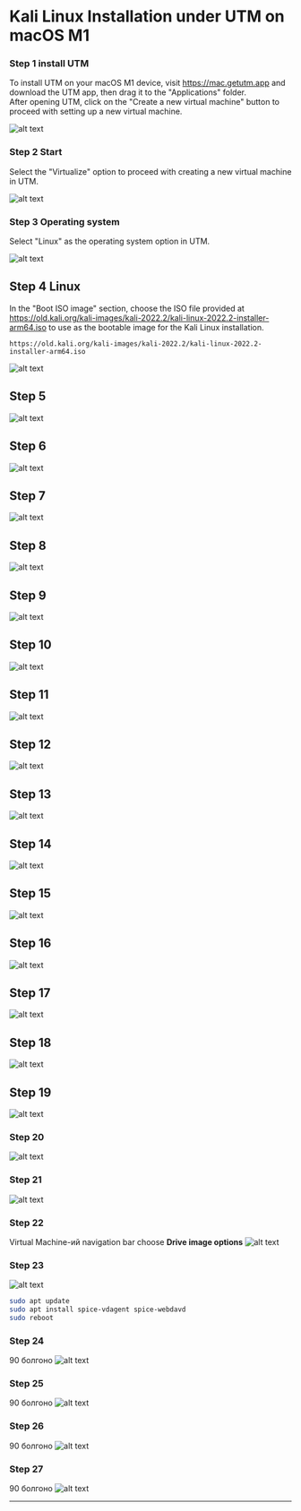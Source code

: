 # **Kali Linux** Installation under **UTM** on **macOS M1**

### Step 1 install UTM

To install UTM on your macOS M1 device, visit https://mac.getutm.app and download the UTM app, then drag it to the "Applications" folder.\
After opening UTM, click on the "Create a new virtual machine" button to proceed with setting up a new virtual machine.

![alt text](https://github.com/Munkhbadral1/Kali_Linux_arm64/blob/main/img/Screenshot%202023-06-08%20at%2020.24.53.png "UTM")


### Step 2 Start

Select the "Virtualize" option to proceed with creating a new virtual machine in UTM.

![alt text](https://github.com/Munkhbadral1/Kali_Linux_arm64/blob/main/img/Screenshot%202023-06-08%20at%2020.27.12.png "Virtualize")


### Step 3 Operating system

Select "Linux" as the operating system option in UTM.

![alt text](https://github.com/Munkhbadral1/Kali_Linux_arm64/blob/main/img/Screenshot%202023-06-08%20at%2020.28.14.png "Linux")


## Step 4 Linux 

In the "Boot ISO image" section, choose the ISO file provided at https://old.kali.org/kali-images/kali-2022.2/kali-linux-2022.2-installer-arm64.iso to use as the bootable image for the Kali Linux installation.

    https://old.kali.org/kali-images/kali-2022.2/kali-linux-2022.2-installer-arm64.iso

![alt text](https://github.com/Munkhbadral1/Kali_Linux_arm64/blob/main/img/Screenshot%202023-06-08%20at%2020.29.18.png "Boot ISO Image")


## Step 5
![alt text](https://github.com/Munkhbadral1/Kali_Linux_arm64/blob/main/img/Screenshot%202023-06-08%20at%2020.31.59.png "")

## Step 6
![alt text](https://github.com/Munkhbadral1/Kali_Linux_arm64/blob/main/img/Screenshot%202023-06-08%20at%2020.33.02.png "Hardware")

## Step 7
![alt text](https://github.com/Munkhbadral1/Kali_Linux_arm64/blob/main/img/Screenshot%202023-06-08%20at%2020.35.36.png "Storage")

## Step 8
![alt text](https://github.com/Munkhbadral1/Kali_Linux_arm64/blob/main/img/Screenshot%202023-06-08%20at%2020.37.02.png "Shared Directory")

## Step 9
![alt text](https://github.com/Munkhbadral1/Kali_Linux_arm64/blob/main/img/Screenshot%202023-06-08%20at%2020.39.39.png "Summary")

## Step 10
![alt text](https://github.com/Munkhbadral1/Kali_Linux_arm64/blob/main/img/Screenshot%202023-06-08%20at%2020.40.35.png "settings")

## Step 11
![alt text](https://github.com/Munkhbadral1/Kali_Linux_arm64/blob/main/img/Screenshot%202023-06-08%20at%2020.42.43.png "Retina Mode")

## Step 12
![alt text](https://github.com/Munkhbadral1/Kali_Linux_arm64/blob/main/img/Screenshot%202023-06-08%20at%2020.44.25.png "Install")

## Step 13
![alt text](https://github.com/Munkhbadral1/Kali_Linux_arm64/blob/main/img/Screenshot%202023-06-08%20at%2020.45.23.png "")

## Step 14
![alt text](https://github.com/Munkhbadral1/Kali_Linux_arm64/blob/main/img/Screenshot%202023-06-08%20at%2020.45.55.png "")

## Step 15
![alt text](https://github.com/Munkhbadral1/Kali_Linux_arm64/blob/main/img/Screenshot%202023-06-08%20at%2020.46.22.png "")

## Step 16
![alt text](https://github.com/Munkhbadral1/Kali_Linux_arm64/blob/main/img/Screenshot%202023-06-08%20at%2020.48.52.png "")

## Step 17
![alt text](https://github.com/Munkhbadral1/Kali_Linux_arm64/blob/main/img/Screenshot%202023-06-08%20at%2020.49.37.png "")

## Step 18
![alt text](https://github.com/Munkhbadral1/Kali_Linux_arm64/blob/main/img/Screenshot%202023-06-08%20at%2020.50.36.png "")

## Step 19
![alt text](https://github.com/Munkhbadral1/Kali_Linux_arm64/blob/main/img/Screenshot%202023-06-08%20at%2020.52.01.png "")

### Step 20
![alt text](https://github.com/Munkhbadral1/Kali_Linux_arm64/blob/main/img/Screenshot%202023-06-08%20at%2020.53.00.png "")

### Step 21
![alt text](https://github.com/Munkhbadral1/Kali_Linux_arm64/blob/main/img/Screenshot%202023-06-08%20at%2020.55.12.png "")

### Step 22
Virtual Machine-ий navigation bar choose **Drive image options**
![alt text](https://github.com/Munkhbadral1/Kali_Linux_arm64/blob/main/img/Screenshot%202023-06-08%20at%2021.19.47.png "")

### Step 23
![alt text](https://github.com/Munkhbadral1/Kali_Linux_arm64/blob/main/img/Screenshot%202023-06-08%20at%2021.22.12.png "")
```bash
sudo apt update
sudo apt install spice-vdagent spice-webdavd
sudo reboot
```

### Step 24
90 болгоно
![alt text](https://github.com/Munkhbadral1/Kali_Linux_arm64/blob/main/img/Screenshot%202023-06-08%20at%2021.30.23.png "")

### Step 25
90 болгоно
![alt text](https://github.com/Munkhbadral1/Kali_Linux_arm64/blob/main/img/Screenshot%202023-06-08%20at%2021.32.36.png "")

### Step 26
90 болгоно
![alt text](https://github.com/Munkhbadral1/Kali_Linux_arm64/blob/main/img/Screenshot%202023-06-08%20at%2021.33.34.png "")

### Step 27
90 болгоно
![alt text](https://github.com/Munkhbadral1/Kali_Linux_arm64/blob/main/img/Screenshot%202023-06-08%20at%2021.34.20.png "")

---
